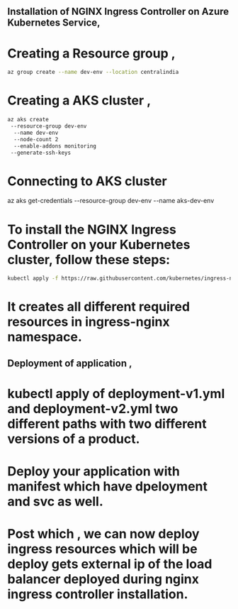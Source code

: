 ## Installation of NGINX Ingress Controller on Azure Kubernetes Service,

# Creating a Resource group ,
```bash
az group create --name dev-env --location centralindia
```
# Creating a AKS cluster ,
```bash
az aks create 
 --resource-group dev-env
  --name dev-env 
  --node-count 2 
  --enable-addons monitoring 
 --generate-ssh-keys
```
# Connecting to AKS cluster
az aks get-credentials --resource-group dev-env --name aks-dev-env

# To install the NGINX Ingress Controller on your Kubernetes cluster, follow these steps:

```bash
kubectl apply -f https://raw.githubusercontent.com/kubernetes/ingress-nginx/controller-v1.10.0/deploy/static/provider/cloud/deploy.yaml
```
# It creates all different required resources in ingress-nginx namespace.

## Deployment of application , 
# kubectl apply of deployment-v1.yml and deployment-v2.yml two different paths with two different versions of a product.

# Deploy your application with manifest which have dpeloyment and svc as well.

# Post which , we can now deploy ingress resources which will be deploy gets external ip of the load balancer deployed during nginx ingress controller installation.
